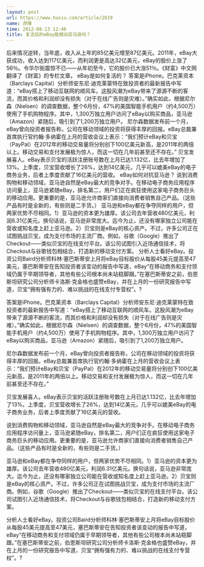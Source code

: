 ```yaml
---
layout: post
url: https://www.huxiu.com/article/2619
name: 虎嗅
time: 2012-08-13 12:46
title: 复活后的eBay能撼动亚马逊吗？
---
```

后来情况逆转，当年底，收入从上年的85亿美元增至87亿美元。2011年，eBay大获成功，收入达到117亿美元，而利润更是高达32亿美元，eBay的股价上涨了56％。令华尔街震惊不已——从年初至今，它的股价已大涨51％。《财富》中文网翻译了《财富》的专栏文章。 eBay是如何复活的？ 答案是iPhone。巴克莱资本（Barclays Capital）分析师安东尼·迪克莱蒙特在致投资者的最新报告中写道：“eBay搭上了移动互联网的顺风车。这股风潮为eBay带来了源源不断的客流，而其价格和利润却没有损失（对于在线广告则是灾难）。”确实如此，根据尼尔森（Nielsen）的调查数据，整个6月份，47%的美国智能手机用户（约4,500万）使用了手机购物程序。其中，1,300万独立用户访问了eBay以购买商品，亚马逊（Amazon）紧随后，吸引到了1,200万独立用户。 尼尔森数据发布前一个月，eBay曾向投资者报告称，公司在移动领域的投资将获得丰厚的回报。eBay总裁兼首席执行官约翰·多纳霍在上月的营收会议上表示：“我们预计eBay和贝宝（PayPal）在2012年的移动交易量将分别创下100亿美元新高，是2011年的两倍以上。移动交易和支付发展极为惊人，而这一切在几年前甚至还不存在。” 贝宝发展喜人。eBay表示贝宝的活跃注册账号数在上月已达1.132亿，比去年增加了13%。上季度，贝宝营收增长了26%，达到14亿美元，几乎可以媲美eBay的电子商务业务，后者上季度贡献了16亿美元的营收。 eBay如何对抗亚马逊？ 说到消费购物和移动领域，亚马逊自然是eBay最大的竞争对手。在移动电子商务应用程序访问量上，亚马逊紧随eBay，排名第二，用户们正在疯狂使用这家电子商务巨头的移动应用。更重要的是，亚马逊允许商家们直接向消费者销售自己产品。（这些产品有时是全新的，有些则是二手货。） 亚马逊和eBay都在争夺同样的用户，但两家优势不尽相同。1）亚马逊的资本更为雄厚。该公司去年营收480亿美元，利润6.31亿美元。换句话说，亚马逊非常庞大。迄今为止，还没有哪家独立公司能在营收或知名度上赶上亚马逊。2）贝宝则是eBay的核心资产。不过，许多公司正在试图挑战贝宝，成为支付市场的主流厂商。例如，谷歌（Google）推出了Checkout——类似贝宝的在线支付平台。该公司试图引入近场通信技术，将Checkout与谷歌钱包相结合，打造新的移动支付方案。 分析人士看好eBay。投资公司Baird分析师科林·塞巴斯蒂安上月将eBay目标股价从每股45美元提高至47美元，塞巴斯蒂安在告知投资者该变动的报告中写道，eBay“在移动商务和支付领域仍属于早期领导者，其他有些公司根本尚未站稳脚跟。”在塞巴斯蒂安之前，伯恩斯坦研究公司分析师卡洛斯·克金格也盛赞eBay，并在上月的一份研究报告中写道，贝宝“拥有强有力的、难以挑战的在线支付专营权”。?

答案是iPhone。巴克莱资本（Barclays Capital）分析师安东尼·迪克莱蒙特在致投资者的最新报告中写道：“eBay搭上了移动互联网的顺风车。这股风潮为eBay带来了源源不断的客流，而其价格和利润却没有损失（对于在线广告则是灾难）。”确实如此，根据尼尔森（Nielsen）的调查数据，整个6月份，47%的美国智能手机用户（约4,500万）使用了手机购物程序。其中，1,300万独立用户访问了eBay以购买商品，亚马逊（Amazon）紧随后，吸引到了1,200万独立用户。

尼尔森数据发布前一个月，eBay曾向投资者报告称，公司在移动领域的投资将获得丰厚的回报。eBay总裁兼首席执行官约翰·多纳霍在上月的营收会议上表示：“我们预计eBay和贝宝（PayPal）在2012年的移动交易量将分别创下100亿美元新高，是2011年的两倍以上。移动交易和支付发展极为惊人，而这一切在几年前甚至还不存在。”

贝宝发展喜人。eBay表示贝宝的活跃注册账号数在上月已达1.132亿，比去年增加了13%。上季度，贝宝营收增长了26%，达到14亿美元，几乎可以媲美eBay的电子商务业务，后者上季度贡献了16亿美元的营收。

说到消费购物和移动领域，亚马逊自然是eBay最大的竞争对手。在移动电子商务应用程序访问量上，亚马逊紧随eBay，排名第二，用户们正在疯狂使用这家电子商务巨头的移动应用。更重要的是，亚马逊允许商家们直接向消费者销售自己产品。（这些产品有时是全新的，有些则是二手货。）

亚马逊和eBay都在争夺同样的用户，但两家优势不尽相同。1）亚马逊的资本更为雄厚。该公司去年营收480亿美元，利润6.31亿美元。换句话说，亚马逊非常庞大。迄今为止，还没有哪家独立公司能在营收或知名度上赶上亚马逊。2）贝宝则是eBay的核心资产。不过，许多公司正在试图挑战贝宝，成为支付市场的主流厂商。例如，谷歌（Google）推出了Checkout——类似贝宝的在线支付平台。该公司试图引入近场通信技术，将Checkout与谷歌钱包相结合，打造新的移动支付方案。

分析人士看好eBay。投资公司Baird分析师科林·塞巴斯蒂安上月将eBay目标股价从每股45美元提高至47美元，塞巴斯蒂安在告知投资者该变动的报告中写道，eBay“在移动商务和支付领域仍属于早期领导者，其他有些公司根本尚未站稳脚跟。”在塞巴斯蒂安之前，伯恩斯坦研究公司分析师卡洛斯·克金格也盛赞eBay，并在上月的一份研究报告中写道，贝宝“拥有强有力的、难以挑战的在线支付专营权”。?

